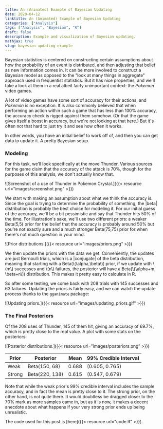 ```yaml
---
title: An (Animated) Example of Bayesian Updating
date: 2020-04-12
linktitle: An (Animated) Example of Bayesian Updating
categories: ["Analysis"]
tags: ["Analysis", "Bayesian", "R"]
draft: false
description: Example and visualization of Bayesian updating.
mathjax: true
slug: bayesian-updating-example
---
```


Bayesian statistics is centered on constructing certain assumptions about how the probability of an event is distributed, and then adjusting that belief as new information comes in.  It can be more involved to construct a Bayesian model as opposed to the "look at many things in aggregate" approach used in frequentist statistics.  But it has nice properties, and we'll take a look at them in a real albeit fairly unimportant context: the *Pokemon* video games.

<!--more-->

A lot of video games have some sort of accuracy for their actions, and *Pokemon* is no exception.  It is also commonly believed that when performing an action within such a game that has less than 100% accuracy, the accuracy check is rigged against them somehow.  (Or that the game gives itself a boost in accuracy, but we're not looking at that here.)  But it's often not that hard to just try it and see how often it works.

In other words, you have an initial belief to work off of, and then you can get data to update it.  A pretty Bayesian setup.

### Modeling

For this task, we'll look specifically at the move Thunder.  Various sources for the game claim that the accuracy of the attack is 70%, though for the purposes of this analysis, we don't actually know that.

![Screenshot of a use of Thunder in Pokemon Crystal.]({{< resource url="images/screenshot.png" >}})

We start with making an assumption about what we think the accuracy is.  Since the goal is trying to determine the probability of something, the |beta| distribution is probably the best choice for modeling it.  For our initial guess of the accuracy, we'll be a bit pessimistic and say that Thunder hits 50% of the time.  For illustration's sake, we'll use two different priors: a weaker Beta(5,5) prior for the belief that the accuracy is probably around 50% but you're not exactly sure and a much stronger Beta(75,75) prior for when there's not much question in your mind.

![Prior distributions.]({{< resource url="images/priors.png" >}})

We then update the priors with the data we get.  Conveniently, the updates are just Bernoulli trials, which is a |conjugate| of the beta distribution, meaning that starting with a Beta(\\(\alpha,\beta\\)) prior, if we update with \\(m\\) successes and \\(n\\) failures, the posterior will have a Beta(\\(\alpha+m, \beta+n\\)) distribution.  This makes it pretty easy to calculate in R.

So after some testing, we come back with 208 trials with 145 successes and 63 failures.  Updating the priors is fairly easy, and we can watch the update process thanks to the `gganimate` package:

![Updating priors.]({{< resource url="images/updating_priors.gif" >}})

### The Final Posteriors

Of the 208 uses of Thunder, 145 of them hit, giving an accuracy of 69.7%, which is pretty close to the real value.  A plot with some stats on the posteriors:

![Posterior distributions.]({{< resource url="images/posteriors.png" >}})

| Prior  | Posterior      | Mean  | 99% Credible Interval |
| ------ | -------------- | ----- | --------------------- |
| Weak   | Beta(150, 68)  | 0.688 | (0.605, 0.765)        |
| Strong | Beta(220, 138) | 0.615 | (0.547, 0.679)        |

Note that while the weak prior's 99% credible interval includes the sample accuracy, and in fact the mean is pretty close to it.  The strong prior, on the other hand, is not quite there.  It would doubtless be dragged closer to the 70% mark as more samples came in, but as it is now, it makes a decent anecdote about what happens if your very strong prior ends up being unrealistic.

The code used for this post is [here]({{< resource url="code.R" >}}).
